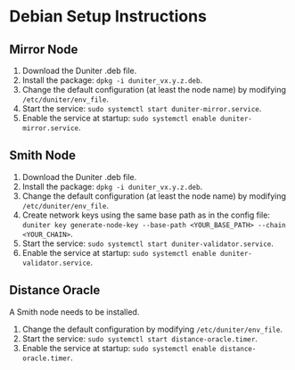 # Debian Setup Instructions

## Mirror Node

1. Download the Duniter .deb file.
2. Install the package: `dpkg -i duniter_vx.y.z.deb`.
3. Change the default configuration (at least the node name) by modifying `/etc/duniter/env_file`.
4. Start the service: `sudo systemctl start duniter-mirror.service`.
5. Enable the service at startup: `sudo systemctl enable duniter-mirror.service`.

## Smith Node

1. Download the Duniter .deb file.
2. Install the package: `dpkg -i duniter_vx.y.z.deb`.
3. Change the default configuration (at least the node name) by modifying `/etc/duniter/env_file`.
4. Create network keys using the same base path as in the config file: `duniter key generate-node-key --base-path <YOUR_BASE_PATH> --chain <YOUR_CHAIN>`.
5. Start the service: `sudo systemctl start duniter-validator.service`.
6. Enable the service at startup: `sudo systemctl enable duniter-validator.service`.

## Distance Oracle

A Smith node needs to be installed.

1. Change the default configuration by modifying `/etc/duniter/env_file`.
2. Start the service: `sudo systemctl start distance-oracle.timer`.
3. Enable the service at startup: `sudo systemctl enable distance-oracle.timer`.
